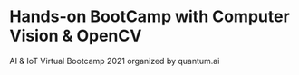 # Hands-on BootCamp with Computer Vision & OpenCV
AI & IoT Virtual Bootcamp 2021 organized by quantum.ai

# 
